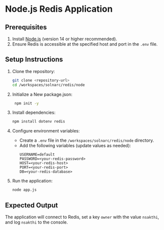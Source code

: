 # Node.js Redis Application

## Prerequisites
1. Install [Node.js](https://nodejs.org/) (version 14 or higher recommended).
2. Ensure Redis is accessible at the specified host and port in the `.env` file.

## Setup Instructions
1. Clone the repository:
   ```bash
   git clone <repository-url>
   cd /workspaces/solnarc/redis/node
   ```
   
2. Initialize a New package.json:
   ```bash
    npm init -y
   ```

3. Install dependencies:
   ```bash
   npm install dotenv redis
   ```

4. Configure environment variables:
   - Create a `.env` file in the `/workspaces/solnarc/redis/node` directory.
   - Add the following variables (update values as needed):
     ```
     USERNAME=default
     PASSWORD=<your-redis-password>
     HOST=<your-redis-host>
     PORT=<your-redis-port>
     DB=<your-redis-database>
     ```

5. Run the application:
   ```bash
   node app.js
   ```

## Expected Output
The application will connect to Redis, set a key `owner` with the value `nsakthi`, and log `nsakthi` to the console.
